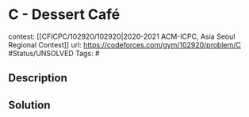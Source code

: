 # C - Dessert Café

contest: [[CFICPC/102920/102920|2020-2021 ACM-ICPC, Asia Seoul Regional Contest]]
url: https://codeforces.com/gym/102920/problem/C
#Status/UNSOLVED
Tags: #

## Description

## Solution

